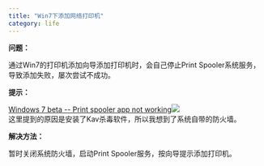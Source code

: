 ```yaml
---
title: "Win7下添加网络打印机"
category: life
---
```


<p><strong>问题：</strong></p>
<p>通过Win7的打印机添加向导添加打印机时，会自己停止Print Spooler系统服务，导致添加失败，屡次尝试不成功。</p>
<p><strong>提示：</strong></p>
<p><a href="http://social.technet.microsoft.com/Forums/en-US/w7itprogeneral/thread/d89539db-7499-46a4-b6b2-1b614aab3b64" target="_blank"><span name="subject">Windows 7 beta -- Print spooler app not working</span><img src="http://hiphotos.baidu.com/maxint/pic/item/99593b33f1c22f07ac4b5fff.jpg" class="icon rss"></a><br>
这里提到的原因是安装了Kav杀毒软件，所以我想到了系统自带的防火墙。</p>
<p><strong>解决方法：</strong></p>
<p>暂时关闭系统防火墙，启动Print Spooler服务，按向导提示添加打印机。</p>
